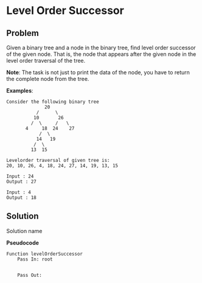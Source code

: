 # Level Order Successor

## Problem

Given a binary tree and a node in the binary tree, find level order successor of the given node. That is, the node that appears after the given node in the level order traversal of the tree.

**Note**: The task is not just to print the data of the node, you have to return the complete node from the tree.

**Examples**:

```
Consider the following binary tree
              20            
           /      \         
          10       26       
         /  \     /   \     
       4     18  24    27   
            /  \
           14   19
          /  \
         13  15

Levelorder traversal of given tree is:
20, 10, 26, 4, 18, 24, 27, 14, 19, 13, 15

Input : 24
Output : 27

Input : 4
Output : 18
```

## Solution 

Solution name

**Pseudocode**

```pseudocode
Function levelOrderSuccessor
	Pass In: root
	
	
	Pass Out:
```

